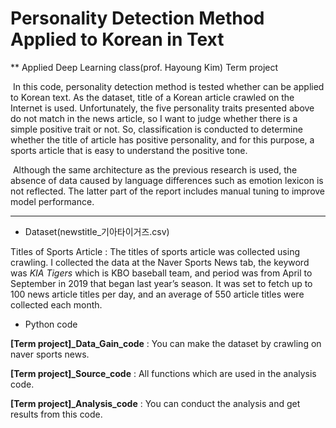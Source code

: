 # Personality Detection Method Applied to Korean in Text
** Applied Deep Learning class(prof. Hayoung Kim) Term project



​	In this code, personality detection method is tested whether can be applied to Korean text. As the dataset, title of a Korean article crawled on the Internet is used. Unfortunately, the five personality traits presented above do not match in the news article, so I want to judge whether there is a simple positive trait or not. So, classification is conducted to determine whether the title of article has positive personality, and for this purpose, a sports article that is easy to understand the positive tone. 

​	Although the same architecture as the previous research is used, the absence of data caused by language differences such as emotion lexicon is not reflected. The latter part of the report includes manual tuning to improve model performance.

----

- Dataset(newstitle_기아타이거즈.csv)

Titles of Sports Article : The titles of sports article was collected using crawling. I collected the data at the Naver Sports News tab, the keyword was *KIA Tigers* which is KBO baseball team, and period was from April to September  in 2019 that began last year’s season. It was set to fetch up to 100 news article titles per day, and an average of 550 article titles were collected each month. 



- Python code

**[Term project]_Data_Gain_code** : You can make the dataset by crawling on naver sports news. 

**[Term project]_Source_code** : All functions which are used in the analysis code.

**[Term project]_Analysis_code** : You can conduct the analysis and get results from this code.

 




